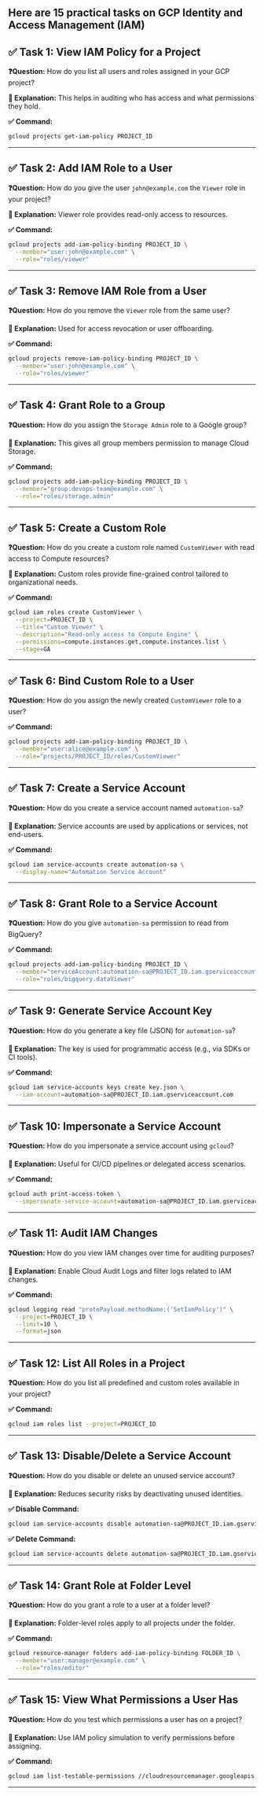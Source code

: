 Here are **15 practical tasks** on **GCP Identity and Access Management (IAM)**
---

## ✅ **Task 1: View IAM Policy for a Project**

**❓Question:**
How do you list all users and roles assigned in your GCP project?

**📘 Explanation:**
This helps in auditing who has access and what permissions they hold.

**✅ Command:**

```bash
gcloud projects get-iam-policy PROJECT_ID
```

---

## ✅ **Task 2: Add IAM Role to a User**

**❓Question:**
How do you give the user `john@example.com` the `Viewer` role in your project?

**📘 Explanation:**
Viewer role provides read-only access to resources.

**✅ Command:**

```bash
gcloud projects add-iam-policy-binding PROJECT_ID \
  --member="user:john@example.com" \
  --role="roles/viewer"
```

---

## ✅ **Task 3: Remove IAM Role from a User**

**❓Question:**
How do you remove the `Viewer` role from the same user?

**📘 Explanation:**
Used for access revocation or user offboarding.

**✅ Command:**

```bash
gcloud projects remove-iam-policy-binding PROJECT_ID \
  --member="user:john@example.com" \
  --role="roles/viewer"
```

---

## ✅ **Task 4: Grant Role to a Group**

**❓Question:**
How do you assign the `Storage Admin` role to a Google group?

**📘 Explanation:**
This gives all group members permission to manage Cloud Storage.

**✅ Command:**

```bash
gcloud projects add-iam-policy-binding PROJECT_ID \
  --member="group:devops-team@example.com" \
  --role="roles/storage.admin"
```

---

## ✅ **Task 5: Create a Custom Role**

**❓Question:**
How do you create a custom role named `CustomViewer` with read access to Compute resources?

**📘 Explanation:**
Custom roles provide fine-grained control tailored to organizational needs.

**✅ Command:**

```bash
gcloud iam roles create CustomViewer \
  --project=PROJECT_ID \
  --title="Custom Viewer" \
  --description="Read-only access to Compute Engine" \
  --permissions=compute.instances.get,compute.instances.list \
  --stage=GA
```

---

## ✅ **Task 6: Bind Custom Role to a User**

**❓Question:**
How do you assign the newly created `CustomViewer` role to a user?

**✅ Command:**

```bash
gcloud projects add-iam-policy-binding PROJECT_ID \
  --member="user:alice@example.com" \
  --role="projects/PROJECT_ID/roles/CustomViewer"
```

---

## ✅ **Task 7: Create a Service Account**

**❓Question:**
How do you create a service account named `automation-sa`?

**📘 Explanation:**
Service accounts are used by applications or services, not end-users.

**✅ Command:**

```bash
gcloud iam service-accounts create automation-sa \
  --display-name="Automation Service Account"
```

---

## ✅ **Task 8: Grant Role to a Service Account**

**❓Question:**
How do you give `automation-sa` permission to read from BigQuery?

**✅ Command:**

```bash
gcloud projects add-iam-policy-binding PROJECT_ID \
  --member="serviceAccount:automation-sa@PROJECT_ID.iam.gserviceaccount.com" \
  --role="roles/bigquery.dataViewer"
```

---

## ✅ **Task 9: Generate Service Account Key**

**❓Question:**
How do you generate a key file (JSON) for `automation-sa`?

**📘 Explanation:**
The key is used for programmatic access (e.g., via SDKs or CI tools).

**✅ Command:**

```bash
gcloud iam service-accounts keys create key.json \
  --iam-account=automation-sa@PROJECT_ID.iam.gserviceaccount.com
```

---

## ✅ **Task 10: Impersonate a Service Account**

**❓Question:**
How do you impersonate a service account using `gcloud`?

**📘 Explanation:**
Useful for CI/CD pipelines or delegated access scenarios.

**✅ Command:**

```bash
gcloud auth print-access-token \
  --impersonate-service-account=automation-sa@PROJECT_ID.iam.gserviceaccount.com
```

---

## ✅ **Task 11: Audit IAM Changes**

**❓Question:**
How do you view IAM changes over time for auditing purposes?

**📘 Explanation:**
Enable Cloud Audit Logs and filter logs related to IAM changes.

**✅ Command:**

```bash
gcloud logging read "protoPayload.methodName:('SetIamPolicy')" \
  --project=PROJECT_ID \
  --limit=10 \
  --format=json
```

---

## ✅ **Task 12: List All Roles in a Project**

**❓Question:**
How do you list all predefined and custom roles available in your project?

**✅ Command:**

```bash
gcloud iam roles list --project=PROJECT_ID
```

---

## ✅ **Task 13: Disable/Delete a Service Account**

**❓Question:**
How do you disable or delete an unused service account?

**📘 Explanation:**
Reduces security risks by deactivating unused identities.

**✅ Disable Command:**

```bash
gcloud iam service-accounts disable automation-sa@PROJECT_ID.iam.gserviceaccount.com
```

**✅ Delete Command:**

```bash
gcloud iam service-accounts delete automation-sa@PROJECT_ID.iam.gserviceaccount.com
```

---

## ✅ **Task 14: Grant Role at Folder Level**

**❓Question:**
How do you grant a role to a user at a folder level?

**📘 Explanation:**
Folder-level roles apply to all projects under the folder.

**✅ Command:**

```bash
gcloud resource-manager folders add-iam-policy-binding FOLDER_ID \
  --member="user:manager@example.com" \
  --role="roles/editor"
```

---

## ✅ **Task 15: View What Permissions a User Has**

**❓Question:**
How do you test which permissions a user has on a project?

**📘 Explanation:**
Use IAM policy simulation to verify permissions before assigning.

**✅ Command:**

```bash
gcloud iam list-testable-permissions //cloudresourcemanager.googleapis.com/projects/PROJECT_ID
```

---
